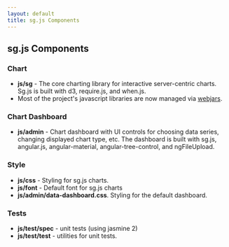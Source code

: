 ```yaml
---
layout: default
title: sg.js Components
---
```


sg.js Components
---

### Chart 
- **js/sg** - The core charting library for interactive server-centric charts.
Sg.js is built with d3, require.js, and when.js.
- Most of the project's javascript libraries are now managed via [webjars](www.webjars.org).

### Chart Dashboard 
- **js/admin** - Chart dashboard with UI controls for choosing data series, changing displayed chart type, etc.
The dashboard is built with sg.js, angular.js, angular-material, angular-tree-control, and ngFileUpload.

### Style
- **js/css** - Styling for sg.js charts.
- **js/font** - Default font for sg.js charts
- **js/admin/data-dashboard.css**.  Styling for the default dashboard. 

### Tests
- **js/test/spec** - unit tests (using jasmine 2)
- **js/test/test** - utilities for unit tests.
